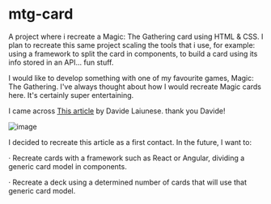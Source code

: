 # mtg-card
A project where i recreate a Magic: The Gathering card using HTML &amp; CSS. I plan to recreate this same project scaling the tools that i use, for example: using a framework to split the card in components, to build a card using its info stored in an API... fun stuff.

I would like to develop something with one of my favourite games, Magic: The Gathering. I've always thought about how I would recreate Magic cards here. It's certainly super entertaining.

I came across <a href="https://codeburst.io/make-a-magic-the-gathering-card-in-css-5e4e06a5e604">This article</a> by Davide Laiunese. thank you Davide!

![image](https://user-images.githubusercontent.com/93273286/204151428-de34f61a-12b7-409c-953e-3d73ecca9be2.png)


I decided to recreate this article as a first contact. In the future, I want to:

  · Recreate cards with a framework such as React or Angular, dividing a generic card model in components.
  
  · Recreate a deck using a determined number of cards that will use that generic card model. 
